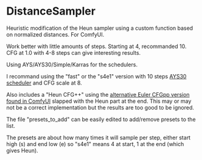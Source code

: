 # DistanceSampler
Heuristic modification of the Heun sampler using a custom function based on normalized distances. For ComfyUI.

Work better with little amounts of steps. Starting at 4, recommanded 10. CFG at 1.0 with 4-8 steps can give interesting results.

Using AYS/AYS30/Simple/Karras for the schedulers.

I recommand using the "fast" or the "s4e1" version with 10 steps [AYS30 scheduler](https://github.com/pamparamm/ComfyUI-ppm) and CFG scale at 8.

Also includes a "Heun CFG++" using the [alternative Euler CFGpp version found in ComfyUI](https://github.com/comfyanonymous/ComfyUI/blob/7df42b9a2364bae6822fbd9e9fa10cea2e319ba3/comfy_extras/nodes_advanced_samplers.py) slapped with the Heun part at the end. This may or may not be a correct implementation but the results are too good to be ignored.

The file "presets_to_add" can be easily edited to add/remove presets to the list.

The presets are about how many times it will sample per step, either start high (s) and end low (e) so "s4e1" means 4 at start, 1 at the end (which gives Heun).
